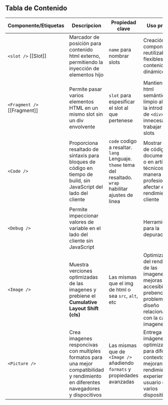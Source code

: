 
## Tabla de Contenido


| Componente/Etiquetas        | Descripcion                                                                                                                           | Propiedad clave                                                                                                   | Uso principal                                                                                                                                       |
| --------------------------- | ------------------------------------------------------------------------------------------------------------------------------------- | ----------------------------------------------------------------------------------------------------------------- | --------------------------------------------------------------------------------------------------------------------------------------------------- |
| `<slot />` [[Slot]]         | Marcador de posición para contenido html externo, permitiendo la inyección de elementos hijo                                          | `name` para nombrar slots                                                                                         | Creación de componentes reutilizables y flexibles con contenido dinámico                                                                            |
| `<Fragment />` [[Fragment]] | Permite pasar varios elementos HTML en un mismo slot sin un div envolvente                                                            | `slot` para espesificar el slot al que pertenese                                                                  | Mantiene un html semánticamente limpio al evitar la introducción de `<div>` innecesarios al trabajar con slots                                      |
| `<Code />`                  | Proporciona resaltado de sintaxis para bloques de código en tiempo de build, sin JavaScript del lado del cliente                      | `code` codigo a resaltar.<br>`lang` Lenguaje.<br>`theme` tema del resaltado.<br>`wrap` habilitar ajustes de linea | Mostrar bloques de código en la documentación o en artículos técnicos de manera legible y profesional sin afectar el rendimiento del cliente        |
| `<Debug />`                 | Permite impeccionar valores de variable en el lado del cliente sin JavaScript                                                         |                                                                                                                   | Herramienta util para la depuracion                                                                                                                 |
| `<Image />`                 | Muestra verciones optimizadas de las imagenes y prebiene el **Cumulative Layout Shift (cls)**                                         | Las mismas que el img de html o sea `src`, `alt`, etc                                                             | Optimizacion del rendimiento de las imagenes, mejoras de la accesibilidad y prebencion de problemas de diseño relacionados con la carga de imagenes |
| `<Picture />`               | Crea imagenes responcivas con multiples formatos para una mejor compatibilidad y rendimiento en diferentes navegadores y dispocitivos | Las mismas que de `<Image />` añadiendo `formats` y propiedades avanzadas                                         | Entrega de imágenes optimizadas para diferentes contextos mejorando el rendimiento y la experiencia de usuario en varios dispositivos               |






